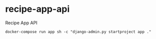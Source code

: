 # recipe-app-api
Recipe App API

```
docker-compose run app sh -c "django-admin.py startproject app ."
```
